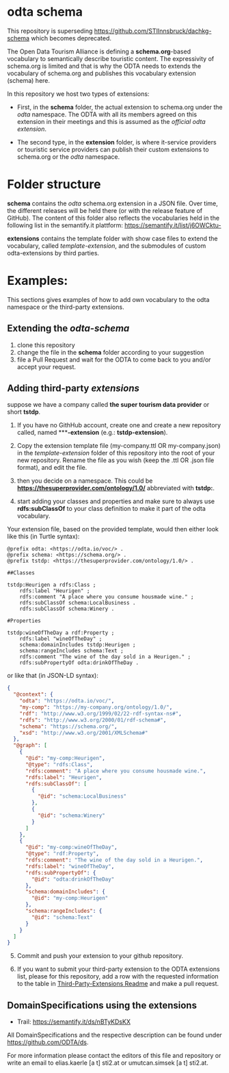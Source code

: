 # odta schema

This repository is superseding https://github.com/STIInnsbruck/dachkg-schema which becomes deprecated.

The Open Data Tourism Alliance is defining a **schema.org**-based vocabulary to semantically describe touristic content. The expressivity of schema.org is limited and that is why the ODTA needs to extends the vocabulary of schema.org and publishes this vocabulary extension (schema) here.

In this repository we host two types of extensions:

* First, in the **schema** folder, the actual extension to schema.org under the *odta* namespace. The ODTA with all its members agreed on this extension in their meetings and this is assumed as the *official odta extension*.

* The second type, in the **extension** folder, is where it-service providers or touristic service providers can publish their custom extensions to schema.org or the *odta* namespace.

# Folder structure

**schema** contains the *odta* schema.org extension in a JSON file. Over time, the different releases will be held there (or with the release feature of GitHub). The content of this folder also reflects the vocabularies held in the following list in the semantify.it plattform: https://semantify.it/list/j6OWCktu-

**extensions** contains the template folder with show case files to extend the vocabulary, called *template-extension*, and the submodules of custom odta-extensions by third parties.

# Examples:

This sections gives examples of how to add own vocabulary to the odta namespace or the third-party extensions.

## Extending the *odta-schema*

1. clone this repository
2. change the file in the **schema** folder according to your suggestion
3. file a Pull Request and wait for the ODTA to come back to you and/or accept your request.

## Adding third-party *extensions*

suppose we have a company called **the super tourism data provider** or short **tstdp**.

1. If you have no GithHub account, create one and create a new repository called, named *****-extension** (e.g.: **tstdp-extension**).

2. Copy the extension template file (my-company.ttl OR my-company.json) in the *template-extension* folder of this repository into the root of your new repository. Rename the file as you wish (keep the .ttl OR .json file format), and edit the file.
3. then you decide on a namespace. This could be **https://thesuperprovider.com/ontology/1.0/** abbreviated with **tstdp:**.
4. start adding your classes and properties and make sure to always use **rdfs:subClassOf** to your class definition to make it part of the odta vocabulary.

Your extension file, based on the provided template, would then either look like this (in Turtle syntax):

```turtle
@prefix odta: <https://odta.io/voc/> .
@prefix schema: <https://schema.org/> .
@prefix tstdp: <https://thesuperprovider.com/ontology/1.0/> .

##Classes

tstdp:Heurigen a rdfs:Class ;
    rdfs:label "Heurigen" ;
    rdfs:comment "A place where you consume housmade wine." ;
    rdfs:subClassOf schema:LocalBusiness .
    rdfs:subClassOf schema:Winery .

#Properties

tstdp:wineOfTheDay a rdf:Property ;
    rdfs:label "wineOfTheDay" ;
    schema:domainIncludes tstdp:Heurigen ;
    schema:rangeIncludes schema:Text ;
    rdfs:comment "The wine of the day sold in a Heurigen." ;
    rdfs:subPropertyOf odta:drinkOfTheDay .
```
or like that (in JSON-LD syntax):

```json
{
  "@context": {
    "odta": "https://odta.io/voc/",
    "my-comp": "https://my-company.org/ontology/1.0/",
    "rdf": "http://www.w3.org/1999/02/22-rdf-syntax-ns#",
    "rdfs": "http://www.w3.org/2000/01/rdf-schema#",
    "schema": "https://schema.org/",
    "xsd": "http://www.w3.org/2001/XMLSchema#"
  },
  "@graph": [
    {
      "@id": "my-comp:Heurigen",
      "@type": "rdfs:Class",
      "rdfs:comment": "A place where you consume housmade wine.",
      "rdfs:label": "Heurigen",
      "rdfs:subClassOf": [
        {
          "@id": "schema:LocalBusiness"
        },
        {
          "@id": "schema:Winery"
        }
      ]
    },
    {
      "@id": "my-comp:wineOfTheDay",
      "@type": "rdf:Property",
      "rdfs:comment": "The wine of the day sold in a Heurigen.",
      "rdfs:label": "wineOfTheDay",
      "rdfs:subPropertyOf": {
        "@id": "odta:drinkOfTheDay"
      },
      "schema:domainIncludes": {
        "@id": "my-comp:Heurigen"
      },
      "schema:rangeIncludes": {
        "@id": "schema:Text"
      }
    }
  ]
}
```

5. Commit and push your extension to your github repository.

6. If you want to submit your third-party extension to the ODTA extensions list, please for this repository, add a row with the requested information to the table in [Third-Party-Extensions Readme](extensions/README.md) and make a pull request.

## DomainSpecifications using the extensions

* Trail: https://semantify.it/ds/nBTyKDsKX

All DomainSpecifications and the respective description can be found under https://github.com/ODTA/ds.

For more information please contact the editors of this file and repository or write an email to elias.kaerle [a t] sti2.at or umutcan.simsek [a t] sti2.at.
